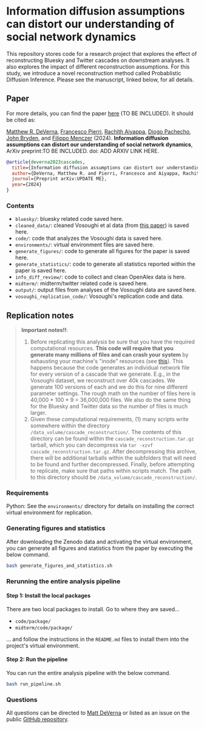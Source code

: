 # Information diffusion assumptions can distort our understanding of social network dynamics

This repository stores code for a research project that explores the effect of reconstructing Bluesky and Twitter cascades on downstream analyses.
It also explores the impact of different reconstruction assumptions.
For this study, we introduce a novel reconstruction method called Probablistic Diffusion Inference.
Please see the manuscript, linked below, for all details.

## Paper

For more details, you can find the paper [here]() (TO BE INCLUDED). It should be cited as:

[Matthew R. DeVerna](https://www.matthewdeverna.com/), [Francesco Pierri](https://pierri.faculty.polimi.it/), [Rachith Aiyappa](https://rachithaiyappa.github.io/), [Diogo Pachecho](https://diogofpacheco.github.io/), [John Bryden](https://jbryden.co.uk/home/), and [Filippo Menczer](https://cnets.indiana.edu/fil) (2024). **Information diffusion assumptions can distort our understanding of social network dynamics**, ArXiv preprint:TO BE INCLUDED. doi: ADD ARXIV LINK HERE.


```bib
@article{deverna2023cascades,
  title={Information diffusion assumptions can distort our understanding of social network dynamics},
  author={DeVerna, Matthew R. and Pierri, Francesco and Aiyappa, Rachith Pachecho, Diogo and Bryden, John and Menczer, Filippo},
  journal={Preprint arXiv:UPDATE ME},
  year={2024}
}
```


### Contents
- `bluesky/`: bluesky related code saved here.
- `cleaned_data/`: cleaned Vosoughi et al data (from [this paper](https://doi.org/10.1126/science.aap9559)) is saved here.
- `code/`: code that analyzes the Vosoughi data is saved here.
- `environments/`: virtual environment files are saved here.
- `generate_figures/`: code to generate all figures for the paper is saved here.
- `generate_statistics/`: code to generate all statistics reported within the paper is saved here.
- `info_diff_review/`: code to collect and clean OpenAlex data is here.
- `midterm/`: midterm/twitter related code is saved here.
- `output/`: output files from analyses of the Vosoughi data are saved here.
- `vosoughi_replication_code/`: Vosoughi's replication code and data.



## Replication notes

> **Important notes!!**: 
> 1. Before replicating this analysis be sure that you have the required computational resources.
> **This code will require that you generate many millions of files and can crash your system** by exhausting your machine's "inode" resources (see [this](https://en.wikipedia.org/wiki/Inode#Potential_for_inode_exhaustion_and_solutions)).
> This happens because the code generates an individual network file for every version of a cascade that we generate.
> E.g., in the Vosoughi dataset, we reconstruct over 40k cascades. We generate 100 versions of each and we do this for nine different parameter settings. The rough math on the number of files here is 40,000 * 100 * 9 = 36,000,000 files. We also do the same thing for the Bluesky and Twitter data so the number of files is much larger.
> 2. Given these computational requirements, (1) many scripts write somewhere within the directory `/data_volume/cascade_reconstruction/`.
> The contents of this directory can be found within the `cascade_reconstruction.tar.gz` tarball, which you can decompress via `tar -xzvf cascade_reconstruction.tar.gz`.
> After decompressing this archive, there will be additional tarballs within the subfolders that will need to be found and further decompressed.
> Finally, before attempting to replicate, make sure that paths within scripts match. The path to this directory should be `/data_volume/cascade_reconstruction/`.

### Requirements

Python: See the `environments/` directory for details on installing the correct virtual environment for replication.


### Generating figures and statistics

After downloading the Zenodo data and activating the virtual environment, you can generate all figures and statistics from the paper by executing the below command.

```sh
bash generate_figures_and_statistics.sh
```


### Rerunning the entire analysis pipeline


#### Step 1: Install the local packages

There are two local packages to install. Go to where they are saved...

- `code/package/`
- `midterm/code/package/`

... and follow the instructions in the `README.md` files to install them into the project's virtual environment.

#### Step 2: Run the pipeline

You can run the entire analysis pipeline with the below command.

```sh
bash run_pipeline.sh
```

### Questions

All questions can be directed to [Matt DeVerna](https://www.matthewdeverna.com/) or listed as an issue on the public [GitHub repository](https://github.com/osome-iu/cascade_reconstruction).